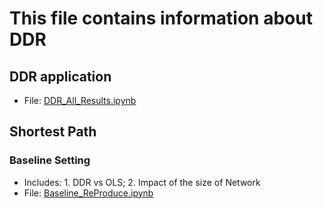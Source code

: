 # This file contains information about DDR

## DDR application
- File: [DDR_All_Results.ipynb](/DDR_Reproduce/DDR_All_Results.ipynb)


## Shortest Path
### Baseline Setting
- Includes: 1. DDR vs OLS; 2. Impact of the size of Network
- File: [Baseline_ReProduce.ipynb](/Shortest_Path_Reproduce/Baseline_ReProduce.ipynb)
